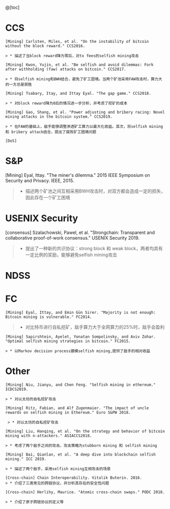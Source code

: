 @[toc]



# CCS
    [Mining] Carlsten, Miles, et al. "On the instability of bitcoin without the block reward." CCS2016.
    
    > * 描述了当block reward降为零后，对tx fees的selfish mining攻击
    
    [Mining] Kwon, Yujin, et al. "Be selfish and avoid dilemmas: Fork after withholding (faw) attacks on bitcoin." CCS2017.
    
    > * 将selfish mining和BWH结合，避免了矿工困境。当两个矿池采用FAW攻击时，算力大的一方总是获胜
    
    [Mining] Tsabary, Itay, and Ittay Eyal. "The gap game." CCS2018.
    
    > * 对block reward降为0后的情况进一步分析，并考虑了挖矿的成本
    
    [Mining] Gao, Shang, et al. "Power adjusting and bribery racing: Novel mining attacks in the bitcoin system." CCS2019.
    
    > * 在FAW的基础上，敌手能够调整渗透矿工算力以最大化收益。其次，将selfish mining 和 bribery attack结合，提出了腐败矿工困境问题

    [DoS]


# S&P
   [Mining] Eyal, Ittay. "The miner's dilemma." 2015 IEEE Symposium on Security and Privacy. IEEE, 2015.
   
   > * 描述两个矿池之间互相采用BWH攻击时，对双方都会造成一定的损失，因此存在一个矿工困境



# USENIX Security
   [consensus] Szalachowski, Pawel, et al. "Strongchain: Transparent and collaborative proof-of-work consensus." USENIX Security 2019.
   
   > * 提出了一种新的共识协议：strong block 和 weak block，两者均具有一定比例的奖励，能够避免selfish mining攻击
   
   

# NDSS





# FC
    [Mining] Eyal, Ittay, and Emin Gün Sirer. "Majority is not enough: Bitcoin mining is vulnerable." FC2014.
   
   > * 对比特币进行自私挖矿，敌手算力大于全网算力的25%时，敌手会盈利
  
    [Mining] Sapirshtein, Ayelet, Yonatan Sompolinsky, and Aviv Zohar. "Optimal selfish mining strategies in bitcoin." FC2015.
    
    > * 以Markov decision process建模selfish mining,提供了敌手的相对收益




# Other
    [Mining] Niu, Jianyu, and Chen Feng. "Selfish mining in ethereum." ICDCS2019.
    
    > * 对以太坊的自私挖矿攻击
    
    [Mining] Ritz, Fabian, and Alf Zugenmaier. "The impact of uncle rewards on selfish mining in Ethereum." Euro S&PW 2018.
    
     > * 对以太坊的自私挖矿攻击
     
    [Mining] Liu, Hanqing, et al. "On the strategy and behavior of bitcoin mining with n-attackers." ASIACCS2018.

    > * 考虑了两个敌手之间的攻击，攻击策略为stubborn mining 和 selfish mining

    [Mining] Bai, Qianlan, et al. "A deep dive into blockchain selfish mining." ICC 2019.

    > * 描述了两个敌手，采用selfish mining互相攻击的场景

    [Cross-chain] Chain Interoperability. Vitalik Buterin. 2016.
    > * 介绍了三类常见的跨链协议，并分析其存在的安全性问题
    
    [Cross-chain] Herlihy, Maurice. "Atomic cross-chain swaps." PODC 2018.
    
    > * 介绍了原子跨链协议的定义等


